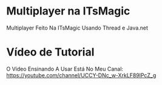 # Multiplayer na ITsMagic
Multiplayer Feito Na ITsMagic Usando Thread e Java.net

# Vídeo de Tutorial
O Vídeo Ensinando A Usar Está No Meu Canal:
https://youtube.com/channel/UCCY-DNc_w-XrkLF89lPcZ_g
